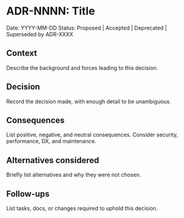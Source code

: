 # ADR-NNNN: Title

Date: YYYY-MM-DD
Status: Proposed | Accepted | Deprecated | Superseded by ADR-XXXX

## Context

Describe the background and forces leading to this decision.

## Decision

Record the decision made, with enough detail to be unambiguous.

## Consequences

List positive, negative, and neutral consequences. Consider security, performance, DX, and maintenance.

## Alternatives considered

Briefly list alternatives and why they were not chosen.

## Follow-ups

List tasks, docs, or changes required to uphold this decision.
